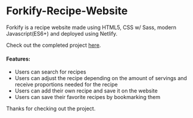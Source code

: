 # Forkify-Recipe-Website
Forkify is a recipe website made using HTML5, CSS w/ Sass, modern Javascript(ES6+) and deployed using Netlify.


Check out the completed project [here](https://forkify-samin.netlify.app/).

#### Features:
- Users can search for recipes
- Users can adjust the recipe depending on the amount of servings and receive proportions needed for the recipe
- Users can add their own recipe and save it on the website
- Users can save their favorite recipes by bookmarking them

Thanks for checking out the project.

